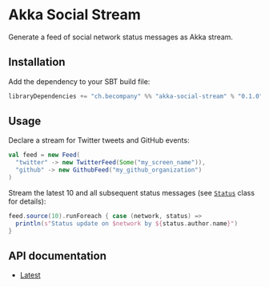 # Akka Social Stream

Generate a feed of social network status messages as Akka stream.

## Installation

Add the dependency to your SBT build file:

~~~ sbt
libraryDependencies += "ch.becompany" %% "akka-social-stream" % "0.1.0"
~~~

## Usage

Declare a stream for Twitter tweets and GitHub events:

~~~ scala
val feed = new Feed(
  "twitter" -> new TwitterFeed(Some("my_screen_name")),
  "github" -> new GithubFeed("my_github_organization")
)
~~~

Stream the latest 10 and all subsequent status messages (see [`Status`](https://becompany.github.io/akka-social-stream/latest/api/#ch.becompany.social.Status) class for details):

~~~ scala
feed.source(10).runForeach { case (network, status) =>
  println(s"Status update on $network by ${status.author.name}")
}
~~~

## API documentation

* [Latest](http://becompany.github.io/akka-social-stream/latest/api/)
